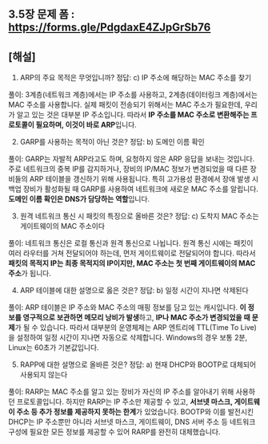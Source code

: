 ## 3.5장 문제 폼 : https://forms.gle/PdgdaxE4ZJpGrSb76

## [해설]

1. ARP의 주요 목적은 무엇입니까?
정답: c) IP 주소에 해당하는 MAC 주소를 찾기

풀이:
3계층(네트워크 계층)에서는 IP 주소를 사용하고, 2계층(데이터링크 계층)에서는 MAC 주소를 사용합니다.
실제 패킷이 전송되기 위해서는 MAC 주소가 필요한데, 우리가 알고 있는 것은 대부분 IP 주소입니다.
따라서 **IP 주소를 MAC 주소로 변환해주는 프로토콜이 필요하며, 이것이 바로 ARP**입니다.

2. GARP를 사용하는 목적이 아닌 것은?
정답: b) 도메인 이름 확인

풀이:
GARP는 자발적 ARP라고도 하며, 요청하지 않은 ARP 응답을 보내는 것입니다. 
주로 네트워크의 중복 IP를 감지하거나, 장비의 IP/MAC 정보가 변경되었을 때 다른 장비들의 ARP 테이블을 갱신하기 위해 사용됩니다. 
특히 고가용성 환경에서 장애 발생 시 백업 장비가 활성화될 때 GARP를 사용하여 네트워크에 새로운 MAC 주소를 알립니다. 
**도메인 이름 확인은 DNS가 담당하는 역할**입니다.

3. 원격 네트워크 통신 시 패킷의 특징으로 올바른 것은?
정답: c) 도착지 MAC 주소는 게이트웨이의 MAC 주소이다

풀이:
네트워크 통신은 로컬 통신과 원격 통신으로 나뉩니다. 
원격 통신 시에는 패킷이 여러 라우터를 거쳐 전달되어야 하는데, 먼저 게이트웨이로 전달되어야 합니다. 
따라서 **패킷의 목적지 IP는 최종 목적지의 IP이지만, MAC 주소는 첫 번째 게이트웨이의 MAC 주소**가 됩니다.

4. ARP 테이블에 대한 설명으로 옳은 것은?
정답: b) 일정 시간이 지나면 삭제된다

풀이:
ARP 테이블은 IP 주소와 MAC 주소의 매핑 정보를 담고 있는 캐시입니다. 
**이 정보를 영구적으로 보관하면 메모리 낭비가 발생**하고, **IP나 MAC 주소가 변경되었을 때 문제**가 될 수 있습니다. 
따라서 대부분의 운영체제는 ARP 엔트리에 TTL(Time To Live)을 설정하여 일정 시간이 지나면 자동으로 삭제합니다. 
Windows의 경우 보통 2분, Linux는 60초가 기본값입니다.

5. RAPP에 대한 설명으로 올바른 것은?
정답: a) 현재 DHCP와 BOOTP로 대체되어 사용되지 않는다

풀이:
RARP는 MAC 주소를 알고 있는 장비가 자신의 IP 주소를 알아내기 위해 사용하던 프로토콜입니다. 
하지만 RARP는 IP 주소만 제공할 수 있고, **서브넷 마스크, 게이트웨이 주소 등 추가 정보를 제공하지 못하는 한계**가 있었습니다. 
BOOTP와 이를 발전시킨 DHCP는 IP 주소뿐만 아니라 서브넷 마스크, 게이트웨이, DNS 서버 주소 등 네트워크 구성에 필요한 모든 정보를 제공할 수 있어 RARP를 완전히 대체했습니다.
